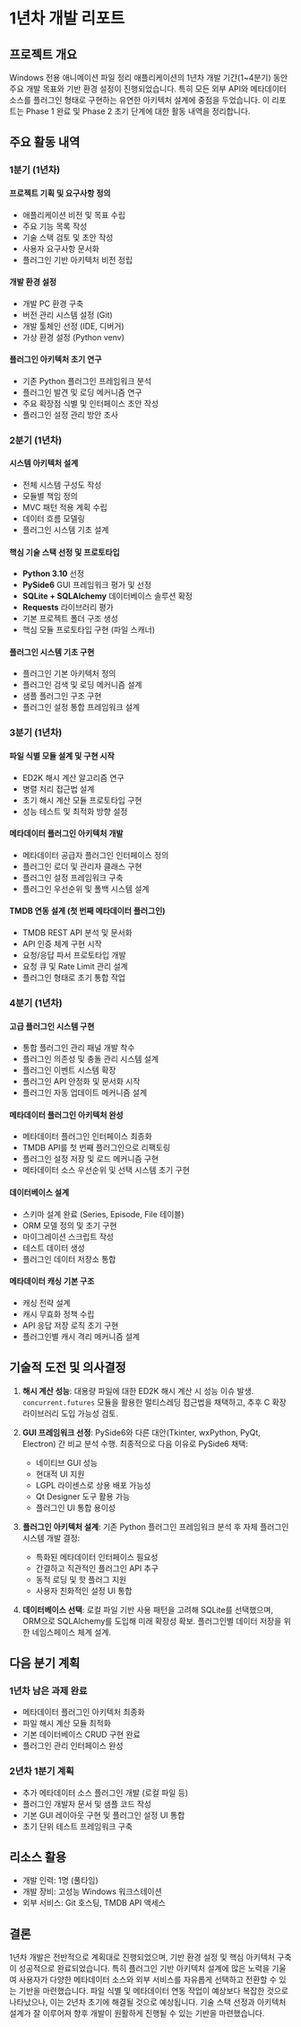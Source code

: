 # 1년차 개발 리포트

## 프로젝트 개요

Windows 전용 애니메이션 파일 정리 애플리케이션의 1년차 개발 기간(1~4분기) 동안 주요 개발 목표와 기반 환경 설정이 진행되었습니다. 특히 모든 외부 API와 메타데이터 소스를 플러그인 형태로 구현하는 유연한 아키텍처 설계에 중점을 두었습니다. 이 리포트는 Phase 1 완료 및 Phase 2 초기 단계에 대한 활동 내역을 정리합니다.

## 주요 활동 내역

### 1분기 (1년차)

#### 프로젝트 기획 및 요구사항 정의
- 애플리케이션 비전 및 목표 수립
- 주요 기능 목록 작성
- 기술 스택 검토 및 초안 작성
- 사용자 요구사항 문서화
- 플러그인 기반 아키텍처 비전 정립

#### 개발 환경 설정
- 개발 PC 환경 구축
- 버전 관리 시스템 설정 (Git)
- 개발 툴체인 선정 (IDE, 디버거)
- 가상 환경 설정 (Python venv)

#### 플러그인 아키텍처 초기 연구
- 기존 Python 플러그인 프레임워크 분석
- 플러그인 발견 및 로딩 메커니즘 연구
- 주요 확장점 식별 및 인터페이스 초안 작성
- 플러그인 설정 관리 방안 조사

### 2분기 (1년차)

#### 시스템 아키텍처 설계
- 전체 시스템 구성도 작성
- 모듈별 책임 정의
- MVC 패턴 적용 계획 수립
- 데이터 흐름 모델링
- 플러그인 시스템 기초 설계

#### 핵심 기술 스택 선정 및 프로토타입
- **Python 3.10** 선정
- **PySide6** GUI 프레임워크 평가 및 선정
- **SQLite + SQLAlchemy** 데이터베이스 솔루션 확정
- **Requests** 라이브러리 평가
- 기본 프로젝트 폴더 구조 생성
- 핵심 모듈 프로토타입 구현 (파일 스캐너)

#### 플러그인 시스템 기초 구현
- 플러그인 기본 아키텍처 정의
- 플러그인 검색 및 로딩 메커니즘 설계
- 샘플 플러그인 구조 구현
- 플러그인 설정 통합 프레임워크 설계

### 3분기 (1년차)

#### 파일 식별 모듈 설계 및 구현 시작
- ED2K 해시 계산 알고리즘 연구
- 병렬 처리 접근법 설계
- 초기 해시 계산 모듈 프로토타입 구현
- 성능 테스트 및 최적화 방향 설정

#### 메타데이터 플러그인 아키텍처 개발
- 메타데이터 공급자 플러그인 인터페이스 정의
- 플러그인 로더 및 관리자 클래스 구현
- 플러그인 설정 프레임워크 구축
- 플러그인 우선순위 및 폴백 시스템 설계

#### TMDB 연동 설계 (첫 번째 메타데이터 플러그인)
- TMDB REST API 분석 및 문서화
- API 인증 체계 구현 시작
- 요청/응답 파서 프로토타입 개발
- 요청 큐 및 Rate Limit 관리 설계
- 플러그인 형태로 초기 통합 작업

### 4분기 (1년차)

#### 고급 플러그인 시스템 구현
- 통합 플러그인 관리 패널 개발 착수
- 플러그인 의존성 및 충돌 관리 시스템 설계
- 플러그인 이벤트 시스템 확장
- 플러그인 API 안정화 및 문서화 시작
- 플러그인 자동 업데이트 메커니즘 설계

#### 메타데이터 플러그인 아키텍처 완성
- 메타데이터 플러그인 인터페이스 최종화
- TMDB API를 첫 번째 플러그인으로 리팩토링
- 플러그인 설정 저장 및 로드 메커니즘 구현
- 메타데이터 소스 우선순위 및 선택 시스템 초기 구현

#### 데이터베이스 설계
- 스키마 설계 완료 (Series, Episode, File 테이블)
- ORM 모델 정의 및 초기 구현
- 마이그레이션 스크립트 작성
- 테스트 데이터 생성
- 플러그인 데이터 저장소 통합

#### 메타데이터 캐싱 기본 구조
- 캐싱 전략 설계
- 캐시 무효화 정책 수립
- API 응답 저장 로직 초기 구현
- 플러그인별 캐시 격리 메커니즘 설계

## 기술적 도전 및 의사결정

1. **해시 계산 성능**: 대용량 파일에 대한 ED2K 해시 계산 시 성능 이슈 발생. `concurrent.futures` 모듈을 활용한 멀티스레딩 접근법을 채택하고, 추후 C 확장 라이브러리 도입 가능성 검토.

2. **GUI 프레임워크 선정**: PySide6와 다른 대안(Tkinter, wxPython, PyQt, Electron) 간 비교 분석 수행. 최종적으로 다음 이유로 PySide6 채택:
   - 네이티브 GUI 성능
   - 현대적 UI 지원
   - LGPL 라이센스로 상용 배포 가능성
   - Qt Designer 도구 활용 가능
   - 플러그인 UI 통합 용이성

3. **플러그인 아키텍처 설계**: 기존 Python 플러그인 프레임워크 분석 후 자체 플러그인 시스템 개발 결정:
   - 특화된 메타데이터 인터페이스 필요성
   - 간결하고 직관적인 플러그인 API 추구
   - 동적 로딩 및 핫 플러그 지원
   - 사용자 친화적인 설정 UI 통합

4. **데이터베이스 선택**: 로컬 파일 기반 사용 패턴을 고려해 SQLite를 선택했으며, ORM으로 SQLAlchemy를 도입해 미래 확장성 확보. 플러그인별 데이터 저장을 위한 네임스페이스 체계 설계.

## 다음 분기 계획

### 1년차 남은 과제 완료
- 메타데이터 플러그인 아키텍처 최종화
- 파일 해시 계산 모듈 최적화
- 기본 데이터베이스 CRUD 구현 완료
- 플러그인 관리 인터페이스 완성

### 2년차 1분기 계획
- 추가 메타데이터 소스 플러그인 개발 (로컬 파일 등)
- 플러그인 개발자 문서 및 샘플 코드 작성
- 기본 GUI 레이아웃 구현 및 플러그인 설정 UI 통합
- 초기 단위 테스트 프레임워크 구축

## 리소스 활용

- 개발 인력: 1명 (풀타임)
- 개발 장비: 고성능 Windows 워크스테이션
- 외부 서비스: Git 호스팅, TMDB API 액세스

## 결론

1년차 개발은 전반적으로 계획대로 진행되었으며, 기반 환경 설정 및 핵심 아키텍처 구축이 성공적으로 완료되었습니다. 특히 플러그인 기반 아키텍처 설계에 많은 노력을 기울여 사용자가 다양한 메타데이터 소스와 외부 서비스를 자유롭게 선택하고 전환할 수 있는 기반을 마련했습니다. 파일 식별 및 메타데이터 연동 작업이 예상보다 복잡한 것으로 나타났으나, 이는 2년차 초기에 해결될 것으로 예상됩니다. 기술 스택 선정과 아키텍처 설계가 잘 이루어져 향후 개발이 원활하게 진행될 수 있는 기반을 마련했습니다. 